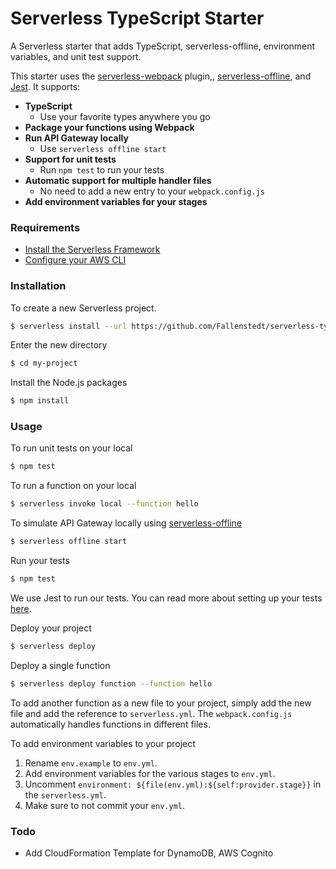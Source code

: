 # Serverless TypeScript Starter

A Serverless starter that adds TypeScript, serverless-offline, environment variables, and unit test support.

This starter uses the [serverless-webpack](https://github.com/serverless-heaven/serverless-webpack) plugin,, [serverless-offline](https://github.com/dherault/serverless-offline), and [Jest](https://facebook.github.io/jest/). It supports:

- **TypeScript**
  - Use your favorite types anywhere you go
- **Package your functions using Webpack**
- **Run API Gateway locally**
  - Use `serverless offline start`
- **Support for unit tests**
  - Run `npm test` to run your tests
- **Automatic support for multiple handler files**
  - No need to add a new entry to your `webpack.config.js`
- **Add environment variables for your stages**

### Requirements

- [Install the Serverless Framework](https://serverless.com/framework/docs/providers/aws/guide/installation/)
- [Configure your AWS CLI](https://serverless.com/framework/docs/providers/aws/guide/credentials/)

### Installation

To create a new Serverless project.

```bash
$ serverless install --url https://github.com/Fallenstedt/serverless-typescript-todo-starter --name my-project
```

Enter the new directory

```bash
$ cd my-project
```

Install the Node.js packages

```bash
$ npm install
```

### Usage

To run unit tests on your local

```bash
$ npm test
```

To run a function on your local

```bash
$ serverless invoke local --function hello
```

To simulate API Gateway locally using [serverless-offline](https://github.com/dherault/serverless-offline)

```bash
$ serverless offline start
```

Run your tests

```bash
$ npm test
```

We use Jest to run our tests. You can read more about setting up your tests [here](https://facebook.github.io/jest/docs/en/getting-started.html#content).

Deploy your project

```bash
$ serverless deploy
```

Deploy a single function

```bash
$ serverless deploy function --function hello
```

To add another function as a new file to your project, simply add the new file and add the reference to `serverless.yml`. The `webpack.config.js` automatically handles functions in different files.

To add environment variables to your project

1. Rename `env.example` to `env.yml`.
2. Add environment variables for the various stages to `env.yml`.
3. Uncomment `environment: ${file(env.yml):${self:provider.stage}}` in the `serverless.yml`.
4. Make sure to not commit your `env.yml`.

### Todo

- Add CloudFormation Template for DynamoDB, AWS Cognito
